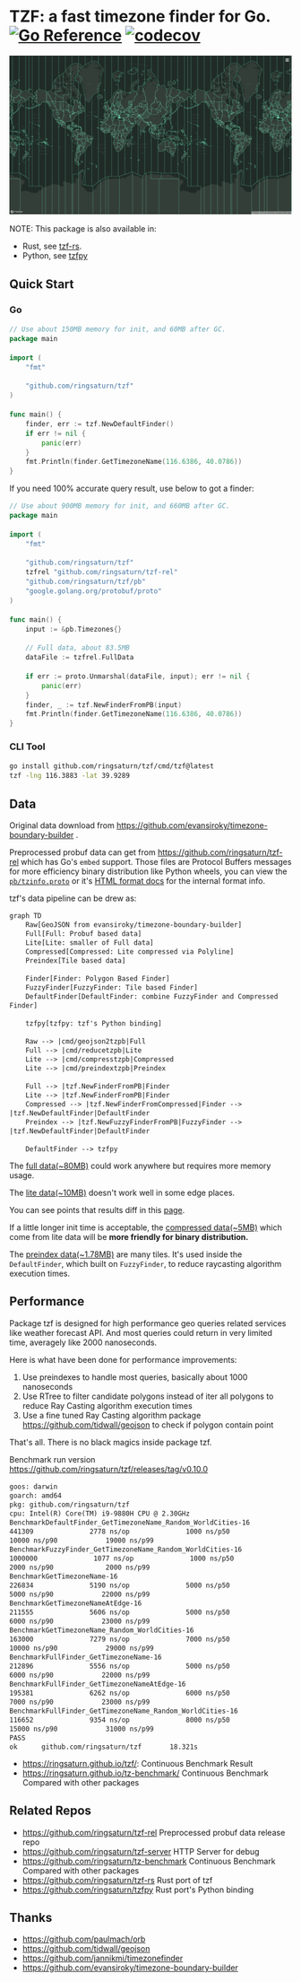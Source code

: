 # TZF: a fast timezone finder for Go. [![Go Reference](https://pkg.go.dev/badge/github.com/ringsaturn/tzf.svg)](https://pkg.go.dev/github.com/ringsaturn/tzf) [![codecov](https://codecov.io/gh/ringsaturn/tzf/branch/main/graph/badge.svg?token=9KIU85IERM)](https://codecov.io/gh/ringsaturn/tzf)

![](https://github.com/ringsaturn/tzf/blob/gh-pages/docs/tzf-social-media.png?raw=true)

NOTE: This package is also available in:

- Rust, see [tzf-rs](https://github.com/ringsaturn/tzf-rs).
- Python, see [tzfpy](https://github.com/ringsaturn/tzfpy)

## Quick Start

### Go

```go
// Use about 150MB memory for init, and 60MB after GC.
package main

import (
	"fmt"

	"github.com/ringsaturn/tzf"
)

func main() {
	finder, err := tzf.NewDefaultFinder()
	if err != nil {
		panic(err)
	}
	fmt.Println(finder.GetTimezoneName(116.6386, 40.0786))
}
```

If you need 100% accurate query result, use below to got a finder:

```go
// Use about 900MB memory for init, and 660MB after GC.
package main

import (
	"fmt"

	"github.com/ringsaturn/tzf"
	tzfrel "github.com/ringsaturn/tzf-rel"
	"github.com/ringsaturn/tzf/pb"
	"google.golang.org/protobuf/proto"
)

func main() {
	input := &pb.Timezones{}

	// Full data, about 83.5MB
	dataFile := tzfrel.FullData

	if err := proto.Unmarshal(dataFile, input); err != nil {
		panic(err)
	}
	finder, _ := tzf.NewFinderFromPB(input)
	fmt.Println(finder.GetTimezoneName(116.6386, 40.0786))
}
```

### CLI Tool

```bash
go install github.com/ringsaturn/tzf/cmd/tzf@latest
tzf -lng 116.3883 -lat 39.9289
```

## Data

Original data download from
<https://github.com/evansiroky/timezone-boundary-builder> .

Preprocessed probuf data can get from <https://github.com/ringsaturn/tzf-rel>
which has Go's `embed` support. Those files are Protocol Buffers messages for
more efficiency binary distribution like Python wheels, you can view
the [`pb/tzinfo.proto`](./pb/tzinfo.proto) or it's [HTML format docs][pb_html]
for the internal format info.

tzf's data pipeline can be drew as:

```mermaid
graph TD
    Raw[GeoJSON from evansiroky/timezone-boundary-builder]
    Full[Full: Probuf based data]
    Lite[Lite: smaller of Full data]
    Compressed[Compressed: Lite compressed via Polyline]
    Preindex[Tile based data]

    Finder[Finder: Polygon Based Finder]
    FuzzyFinder[FuzzyFinder: Tile based Finder]
    DefaultFinder[DefaultFinder: combine FuzzyFinder and Compressed Finder]

    tzfpy[tzfpy: tzf's Python binding]

    Raw --> |cmd/geojson2tzpb|Full
    Full --> |cmd/reducetzpb|Lite
    Lite --> |cmd/compresstzpb|Compressed
    Lite --> |cmd/preindextzpb|Preindex

    Full --> |tzf.NewFinderFromPB|Finder
    Lite --> |tzf.NewFinderFromPB|Finder
    Compressed --> |tzf.NewFinderFromCompressed|Finder --> |tzf.NewDefaultFinder|DefaultFinder
    Preindex --> |tzf.NewFuzzyFinderFromPB|FuzzyFinder --> |tzf.NewDefaultFinder|DefaultFinder

    DefaultFinder --> tzfpy
```

The [full data(~80MB)][full-link] could work anywhere but requires more memory usage.

The [lite data(~10MB)][lite-link] doesn't work well in some edge places.

You can see points that results diff in this [page][points_not_equal].

If a little longer init time is acceptable,
the [compressed data(~5MB)][compressd-link] which come from lite data
will be **more friendly for binary distribution.**

The [preindex data(~1.78MB)][preindex-link] are many tiles.
It's used inside the `DefaultFinder`, which built on `FuzzyFinder`, to reduce
raycasting algorithm execution times.

[pb_html]: https://ringsaturn.github.io/tzf/pb.html
[full-link]: https://github.com/ringsaturn/tzf-rel/blob/main/combined-with-oceans.pb
[lite-link]: https://github.com/ringsaturn/tzf-rel/blob/main/combined-with-oceans.reduce.pb
[preindex-link]: https://github.com/ringsaturn/tzf-rel/blob/main/combined-with-oceans.reduce.preindex.pb
[compressd-link]: https://github.com/ringsaturn/tzf-rel/blob/main/combined-with-oceans.reduce.compress.pb
[points_not_equal]: https://geojson.io/#id=gist:ringsaturn/2d958e7f0a279a7411c04907f255955a

## Performance

Package tzf is designed for high performance geo queries related services like
weather forecast API. And most queries could return in very limited time,
averagely like 2000 nanoseconds.

Here is what have been done for performance improvements:

1. Use preindexes to handle most queries, basically about 1000 nanoseconds
2. Use RTree to filter candidate polygons instead of iter all polygons to reduce
   Ray Casting algorithm execution times
3. Use a fine tuned Ray Casting algorithm package
   <https://github.com/tidwall/geojson> to check if polygon contain point

That's all. There is no black magics inside package tzf.

Benchmark run version <https://github.com/ringsaturn/tzf/releases/tag/v0.10.0>

```
goos: darwin
goarch: amd64
pkg: github.com/ringsaturn/tzf
cpu: Intel(R) Core(TM) i9-9880H CPU @ 2.30GHz
BenchmarkDefaultFinder_GetTimezoneName_Random_WorldCities-16              441309              2778 ns/op              1000 ns/p50            10000 ns/p90            19000 ns/p99
BenchmarkFuzzyFinder_GetTimezoneName_Random_WorldCities-16               1000000              1077 ns/op              1000 ns/p50             2000 ns/p90             2000 ns/p99
BenchmarkGetTimezoneName-16                                               226834              5190 ns/op              5000 ns/p50             5000 ns/p90            22000 ns/p99
BenchmarkGetTimezoneNameAtEdge-16                                         211555              5606 ns/op              5000 ns/p50             6000 ns/p90            23000 ns/p99
BenchmarkGetTimezoneName_Random_WorldCities-16                            163000              7279 ns/op              7000 ns/p50            10000 ns/p90            29000 ns/p99
BenchmarkFullFinder_GetTimezoneName-16                                    212896              5556 ns/op              5000 ns/p50             6000 ns/p90            22000 ns/p99
BenchmarkFullFinder_GetTimezoneNameAtEdge-16                              195381              6262 ns/op              6000 ns/p50             7000 ns/p90            23000 ns/p99
BenchmarkFullFinder_GetTimezoneName_Random_WorldCities-16                 116652              9354 ns/op              8000 ns/p50            15000 ns/p90            31000 ns/p99
PASS
ok      github.com/ringsaturn/tzf       18.321s
```

- <https://ringsaturn.github.io/tzf/>:
  Continuous Benchmark Result
- <https://ringsaturn.github.io/tz-benchmark/>
  Continuous Benchmark Compared with other packages

## Related Repos

- <https://github.com/ringsaturn/tzf-rel>
  Preprocessed probuf data release repo
- <https://github.com/ringsaturn/tzf-server>
  HTTP Server for debug
- <https://github.com/ringsaturn/tz-benchmark>
  Continuous Benchmark Compared with other packages
- <https://github.com/ringsaturn/tzf-rs>
  Rust port of tzf
- <https://github.com/ringsaturn/tzfpy>
  Rust port's Python binding

## Thanks

- <https://github.com/paulmach/orb>
- <https://github.com/tidwall/geojson>
- <https://github.com/jannikmi/timezonefinder>
- <https://github.com/evansiroky/timezone-boundary-builder>
